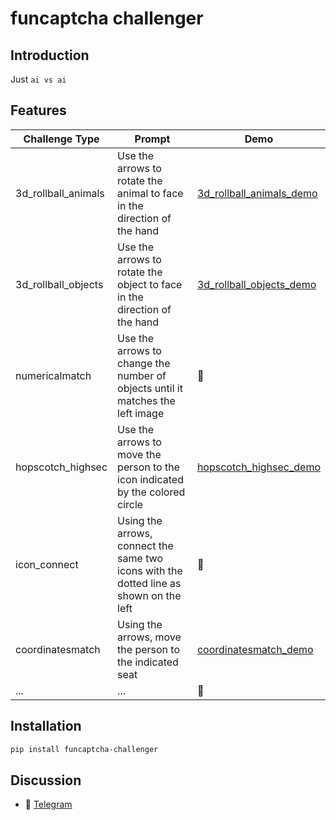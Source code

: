 # funcaptcha challenger

## Introduction

Just `ai vs ai`

## Features

| Challenge Type      | Prompt                                                                                 | Demo                                                         |
|---------------------|----------------------------------------------------------------------------------------|--------------------------------------------------------------|
| 3d_rollball_animals | Use the arrows to rotate the animal to face in the direction of the hand               | [3d_rollball_animals_demo](demo/3d_rollball_animals_demo.py) |
| 3d_rollball_objects | Use the arrows to rotate the object to face in the direction of the hand               | [3d_rollball_objects_demo](demo/3d_rollball_objects_demo.py) |
| numericalmatch      | Use the arrows to change the number of objects until it matches the left image         | 🚧                                                           |
| hopscotch_highsec   | Use the arrows to move the person to the icon indicated by the colored circle          | [hopscotch_highsec_demo](demo/hopscotch_highsec_demo.py)     |
| icon_connect        | Using the arrows, connect the same two icons with the dotted line as shown on the left | 🚧                                                           |
| coordinatesmatch    | Using the arrows, move the person to the indicated seat                                | [coordinatesmatch_demo](demo/coordinatesmatch_demo.py)       |
| ...                 | ...                                                                                    | 🚧                                                           |

## Installation

```bash
pip install funcaptcha-challenger
```

## Discussion

- 📱 [Telegram](https://t.me/+iNf8qQk0KUpkYmEx)